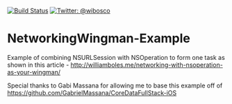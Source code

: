 [![Build Status](https://travis-ci.org/wibosco/NetworkingWingman-Example.svg)](https://travis-ci.org/wibosco/NetworkingWingman-Example)
<a href="https://twitter.com/wibosco"><img src="https://img.shields.io/badge/twitter-@wibosco-blue.svg?style=flat" alt="Twitter: @wibosco" /></a>

# NetworkingWingman-Example

Example of combining NSURLSession with NSOperation to form one task as shown in this article - http://williamboles.me/networking-with-nsoperation-as-your-wingman/

Special thanks to Gabi Massana for allowing me to base this example off of https://github.com/GabrielMassana/CoreDataFullStack-iOS
